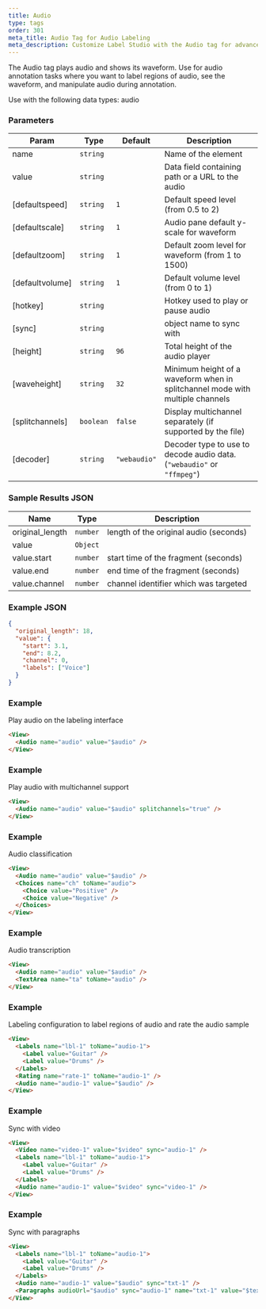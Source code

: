 ```yaml
---
title: Audio
type: tags
order: 301
meta_title: Audio Tag for Audio Labeling
meta_description: Customize Label Studio with the Audio tag for advanced audio annotation tasks for machine learning and data science projects.
---
```


The Audio tag plays audio and shows its waveform. Use for audio annotation tasks where you want to label regions of audio, see the waveform, and manipulate audio during annotation.

Use with the following data types: audio

### Parameters

| Param | Type | Default | Description |
| --- | --- | --- | --- |
| name | <code>string</code> |  | Name of the element |
| value | <code>string</code> |  | Data field containing path or a URL to the audio |
| [defaultspeed] | <code>string</code> | <code>1</code> | Default speed level (from 0.5 to 2) |
| [defaultscale] | <code>string</code> | <code>1</code> | Audio pane default y-scale for waveform |
| [defaultzoom] | <code>string</code> | <code>1</code> | Default zoom level for waveform (from 1 to 1500) |
| [defaultvolume] | <code>string</code> | <code>1</code> | Default volume level (from 0 to 1) |
| [hotkey] | <code>string</code> |  | Hotkey used to play or pause audio |
| [sync] | <code>string</code> |  | object name to sync with |
| [height] | <code>string</code> | <code>96</code> | Total height of the audio player |
| [waveheight] | <code>string</code> | <code>32</code> | Minimum height of a waveform when in splitchannel mode with multiple channels |
| [splitchannels] | <code>boolean</code> | <code>false</code> | Display multichannel separately (if supported by the file) |
| [decoder] | <code>string</code> | <code>&quot;webaudio&quot;</code> | Decoder type to use to decode audio data. (`"webaudio"` or `"ffmpeg"`) |

### Sample Results JSON

| Name | Type | Description |
| --- | --- | --- |
| original_length | <code>number</code> | length of the original audio (seconds) |
| value | <code>Object</code> |  |
| value.start | <code>number</code> | start time of the fragment (seconds) |
| value.end | <code>number</code> | end time of the fragment (seconds) |
| value.channel | <code>number</code> | channel identifier which was targeted |

### Example JSON
```json
{
  "original_length": 18,
  "value": {
    "start": 3.1,
    "end": 8.2,
    "channel": 0,
    "labels": ["Voice"]
  }
}
```

### Example

Play audio on the labeling interface

```html
<View>
  <Audio name="audio" value="$audio" />
</View>
```
### Example

Play audio with multichannel support

```html
<View>
  <Audio name="audio" value="$audio" splitchannels="true" />
</View>
```
### Example

Audio classification

```html
<View>
  <Audio name="audio" value="$audio" />
  <Choices name="ch" toName="audio">
    <Choice value="Positive" />
    <Choice value="Negative" />
  </Choices>
</View>
```
### Example

Audio transcription

```html
<View>
  <Audio name="audio" value="$audio" />
  <TextArea name="ta" toName="audio" />
</View>
```
### Example

Labeling configuration to label regions of audio and rate the audio sample

```html
<View>
  <Labels name="lbl-1" toName="audio-1">
    <Label value="Guitar" />
    <Label value="Drums" />
  </Labels>
  <Rating name="rate-1" toName="audio-1" />
  <Audio name="audio-1" value="$audio" />
</View>
```
### Example

Sync with video

```html
<View>
  <Video name="video-1" value="$video" sync="audio-1" />
  <Labels name="lbl-1" toName="audio-1">
    <Label value="Guitar" />
    <Label value="Drums" />
  </Labels>
  <Audio name="audio-1" value="$video" sync="video-1" />
</View>
```
### Example

Sync with paragraphs

```html
<View>
  <Labels name="lbl-1" toName="audio-1">
    <Label value="Guitar" />
    <Label value="Drums" />
  </Labels>
  <Audio name="audio-1" value="$audio" sync="txt-1" />
  <Paragraphs audioUrl="$audio" sync="audio-1" name="txt-1" value="$text" layout="dialogue" showplayer="true" />
</View>
```
